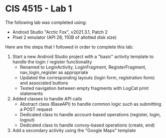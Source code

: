 # CIS 4515 - Lab 1

The following lab was completed using:
- Android Studio "Arctic Fox", v2021.3.1, Patch 2
- Pixel 2 emulator (API 28, 11GB of allotted disk size)

Here are the steps that I followed in order to complete this lab:
1. Start a new Android Studio project with a "basic" activity template to handle the login / register functionality
   - Renamed to LoginActivity, LoginFragment, RegisterFragment, nav_login_register as appropriate
   - Updated the corresponding layouts (login form, registration form) and associated buttons
   - Tested navigation between empty fragments with LogCat print statements
2. Added classes to handle API calls
   - Abstract class (BaseAPI) to handle common logic such as submitting a POST request
   - Dedicated class to handle account-based operations (register, login, logout)
   - Dedicated class to handle convoy-based operations (create, end)
3. Add a secondary activity using the "Google Maps" template